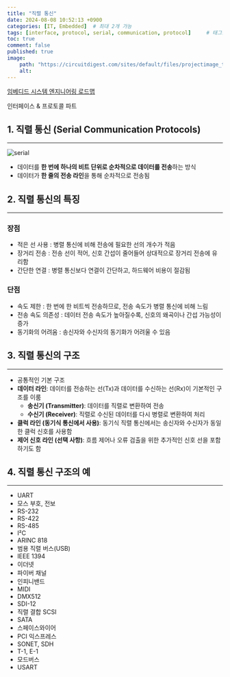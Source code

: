 ```yaml
---
title: "직렬 통신"
date: 2024-08-08 10:52:13 +0900
categories: [IT, Embedded]  # 최대 2개 가능
tags: [interface, protocol, serial, communication, protocol]     # 태그는 항상 소문자로 작성할 것
toc: true
comment: false
published: true
image:
    path: "https://circuitdigest.com/sites/default/files/projectimage_tut/Serial-Communication-Protocol.png" 
    alt: 
---
```

[임베디드 시스템 엔지니어링 로드맵](https://jinhg0214.github.io/posts/Roadmap/)

인터페이스 & 프로토콜 파트

## 1. 직렬 통신 (Serial Communication Protocols)
---
![serial](https://cdn11.bigcommerce.com/s-ybeckn7x79/images/stencil/original/image-manager/serial-communication-diagram3.jpg)
- 데이터를 **한 번에 하나의 비트 단위로 순차적으로 데이터를 전송**하는 방식
- 데이터가 **한 줄의 전송 라인**을 통해 순차적으로 전송됨

## 2. 직렬 통신의 특징
---

### 장점
- 적은 선 사용 : 병렬 통신에 비해 전송에 필요한 선의 개수가 적음
- 장거리 전송 : 전송 선이 적어, 신호 간섭이 줄어들어 상대적으로 장거리 전송에 유리함
- 간단한 연결 : 병렬 통신보다 연결이 간단하고, 하드웨어 비용이 절감됨

### 단점
- 속도 제한 : 한 번에 한 비트씩 전송하므로, 전송 속도가 병렬 통신에 비해 느림
- 전송 속도 의존성 : 데이터 전송 속도가 높아질수록, 신호의 왜곡이나 간섭 가능성이 증가
- 동기화의 어려움 : 송신자와 수신자의 동기화가 어려울 수 있음

## 3. 직렬 통신의 구조
---
- 공통적인 기본 구조
- **데이터 라인**: 데이터를 전송하는 선(Tx)과 데이터를 수신하는 선(Rx)이 기본적인 구조를 이룸
	- **송신기 (Transmitter)**: 데이터를 직렬로 변환하여 전송
	- **수신기 (Receiver)**: 직렬로 수신된 데이터를 다시 병렬로 변환하여 처리
- **클럭 라인 (동기식 통신에서 사용)**: 동기식 직렬 통신에서는 송신자와 수신자가 동일한 클럭 신호를 사용함
- **제어 신호 라인 (선택 사항)**: 흐름 제어나 오류 검출을 위한 추가적인 신호 선을 포함하기도 함

## 4. 직렬 통신 구조의 예
---
- UART
- 모스 부호, 전보
- RS-232
- RS-422
- RS-485
- I²C
- ARINC 818
- 범용 직렬 버스(USB)
- IEEE 1394
- 이더넷
- 파이버 채널
- 인피니밴드
- MIDI
- DMX512
- SDI-12
- 직렬 결합 SCSI
- SATA
- 스페이스와이어
- PCI 익스프레스
- SONET, SDH
- T-1, E-1
- 모드버스
- USART